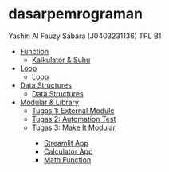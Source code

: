 # dasarpemrograman
Yashin Al Fauzy Sabara (J0403231136)
TPL B1

<html>
  <ul>
    <li>
        <a href="https://github.com/yyacyn/dasarpemrograman/tree/a7d23460471fb29f3d858d87923131168554f846/Function">Function
        <ul>
            <li><a href="https://github.com/yyacyn/dasarpemrograman/blob/a7d23460471fb29f3d858d87923131168554f846/Function/Calculator%20%26%20Suhu_Yashin%20Al%20Fauzy%20Sabara_J0403231136.ipynb">Kalkulator & Suhu</li>
        </ul>
    </li>
    <li>
        <a href="https://github.com/yyacyn/dasarpemrograman/tree/a7d23460471fb29f3d858d87923131168554f846/Loop">Loop
        <ul>
            <li><a href="https://github.com/yyacyn/dasarpemrograman/blob/a7d23460471fb29f3d858d87923131168554f846/Loop/Loop_Yashin%20Al%20Fauzy%20Sabara_J0403231136.ipynb">Loop</li>
        </ul>
    </li>
    <li>
        <a href="https://github.com/yyacyn/dasarpemrograman/tree/a7d23460471fb29f3d858d87923131168554f846/Data%20Structures">Data Structures
        <ul>
            <li><a href="https://github.com/yyacyn/dasarpemrograman/blob/a7d23460471fb29f3d858d87923131168554f846/Data%20Structures/Data%20Structures_Yashin%20Al%20Fauzy%20Sabara_J0403231136.ipynb">Data Structures</li>
        </ul>
    </li>
    <li>
        <a href="https://github.com/yyacyn/dasarpemrograman/tree/a7d23460471fb29f3d858d87923131168554f846/Modular">Modular & Library
        <ul>
            <li><a href="https://github.com/yyacyn/dasarpemrograman/blob/3b95ef686d39b9dea5aac9c505e35b523ee25bbb/Modular/tugas1_helloWorld.py">Tugas 1: External Module</li>
            <li><a href="https://github.com/yyacyn/dasarpemrograman/blob/3b95ef686d39b9dea5aac9c505e35b523ee25bbb/Modular/tugas2_automationtest.py">Tugas 2: Automation Test</li>
            <li><a href="https://github.com/yyacyn/dasarpemrograman/tree/3b95ef686d39b9dea5aac9c505e35b523ee25bbb/Modular/tugas3_streamlit">Tugas 3: Make It Modular</li>
            <ul>
                <li><a href="https://yyacyncalculatorapp.streamlit.app/">Streamlit App</li>
                <li><a href="https://github.com/yyacyn/dasarpemrograman/blob/3b95ef686d39b9dea5aac9c505e35b523ee25bbb/Modular/tugas3_streamlit/calculator_app.py">Calculator App</li>
                <li><a href="https://github.com/yyacyn/dasarpemrograman/blob/3b95ef686d39b9dea5aac9c505e35b523ee25bbb/Modular/tugas3_streamlit/math_operations.py">Math Function</li>
            </ul>
        </ul>
    </li>
  </ul>
</html>
